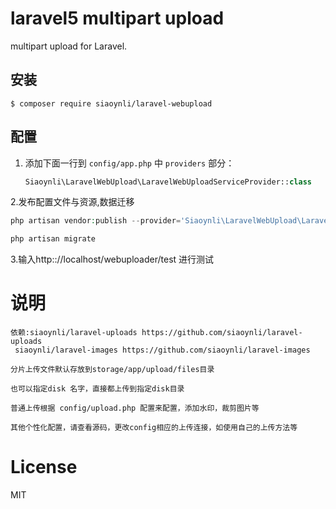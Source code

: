 # laravel5 multipart upload

multipart upload for Laravel.


## 安装

```shell
$ composer require siaoynli/laravel-webupload
```

## 配置

1. 添加下面一行到 `config/app.php` 中 `providers` 部分：

   ```php
   Siaoynli\LaravelWebUpload\LaravelWebUploadServiceProvider::class
   ```

   

2.发布配置文件与资源,数据迁移

```php
php artisan vendor:publish --provider='Siaoynli\LaravelWebUpload\LaravelWebUploadServiceProvider'

php artisan migrate
```

3.输入http:://localhost/webuploader/test 进行测试

# 说明

```
依赖:siaoynli/laravel-uploads https://github.com/siaoynli/laravel-uploads      
 siaoynli/laravel-images https://github.com/siaoynli/laravel-images 

分片上传文件默认存放到storage/app/upload/files目录

也可以指定disk 名字，直接都上传到指定disk目录

普通上传根据 config/upload.php 配置来配置，添加水印，裁剪图片等

其他个性化配置，请查看源码，更改config相应的上传连接，如使用自己的上传方法等
```

# License

MIT
